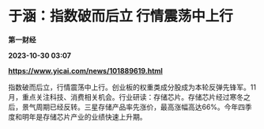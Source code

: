 # 于涵：指数破而后立 行情震荡中上行
**第一财经**

**2023-10-30 03:07**

**https://www.yicai.com/news/101889619.html**

指数破而后立，行情震荡中上行。创业板的权重类成分股成为本轮反弹先锋军。11月，重点关注科技、消费相关机会。行业研读：存储芯片。存储芯片经过寒冬之后，景气周期已经反转。三星存储产品率先涨价，最高涨幅高达66%。今年四季度和明年是存储芯片产业的业绩快速上升期。